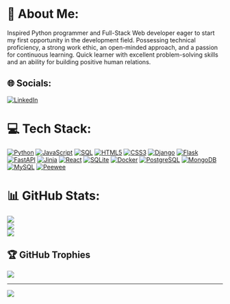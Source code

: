# 💫 About Me:
Inspired Python programmer and Full-Stack Web developer eager to start my first opportunity in the development field. Possessing technical proficiency, a strong work ethic, an open-minded approach, and a passion for continuous learning. Quick learner with excellent problem-solving skills and an ability for building positive human relations.


## 🌐 Socials:
[![LinkedIn](https://img.shields.io/badge/LinkedIn-%230077B5.svg?style=for-the-badge&logo=linkedin&logoColor=white)](https://linkedin.com/in/sun-laria) 

# 💻 Tech Stack:
[![Python](https://img.shields.io/badge/python-3670A0?style=for-the-badge&logo=python&logoColor=ffdd54)](https://www.python.org/) [![JavaScript](https://img.shields.io/badge/javascript-%23323330.svg?style=for-the-badge&logo=javascript&logoColor=%23F7DF1E)](https://developer.mozilla.org/en-US/docs/Web/JavaScript) [![SQL](https://img.shields.io/badge/SQL-007ACC?style=for-the-badge&logo=icloud&logoColor=white)](https://developer.mozilla.org/en-US/docs/Glossary/SQL) [![HTML5](https://img.shields.io/badge/html5-%23E34F26.svg?style=for-the-badge&logo=html5&logoColor=white)](https://developer.mozilla.org/en-US/docs/Web/HTML) [![CSS3](https://img.shields.io/badge/css3-%231572B6.svg?style=for-the-badge&logo=css3&logoColor=white)](https://developer.mozilla.org/en-US/docs/Web/CSS)  [![Django](https://img.shields.io/badge/django-%23092E20.svg?style=for-the-badge&logo=django&logoColor=white)](https://www.djangoproject.com/) [![Flask](https://img.shields.io/badge/flask-%23000.svg?style=for-the-badge&logo=flask&logoColor=white)](https://flask.palletsprojects.com) [![FastAPI](https://img.shields.io/badge/FastAPI-005571?style=for-the-badge&logo=fastapi)](https://fastapi.tiangolo.com/) [![Jinja](https://img.shields.io/badge/jinja-white.svg?style=for-the-badge&logo=jinja&logoColor=black)](https://jinja.palletsprojects.com) [![React](https://img.shields.io/badge/react-%2320232a.svg?style=for-the-badge&logo=react&logoColor=%2361DAFB)](https://react.dev/) [![SQLite](https://img.shields.io/badge/sqlite-%2307405e.svg?style=for-the-badge&logo=sqlite&logoColor=white)](https://docs.python.org/3/library/sqlite3.html)
[![Docker](https://img.shields.io/badge/docker-%230db7ed.svg?style=for-the-badge&logo=docker&logoColor=white)](https://www.docker.com/) [![PostgreSQL](https://img.shields.io/badge/postgres-%23316192.svg?style=for-the-badge&logo=postgresql&logoColor=white)](https://www.postgresql.org/) [![MongoDB](https://img.shields.io/badge/MongoDB-%234ea94b.svg?style=for-the-badge&logo=mongodb&logoColor=white)](https://www.mongodb.com/) [![MySQL](https://img.shields.io/badge/mysql-%2300f.svg?style=for-the-badge&logo=mysql&logoColor=white)](https://www.mysql.com/) [![Peewee](https://img.shields.io/badge/Peewee-3670A0?style=for-the-badge&logo=python&logoColor=ffdd54)](http://docs.peewee-orm.com/en/latest/)


# 📊 GitHub Stats:
![](https://github-readme-stats.vercel.app/api?username=SunLaria&theme=default&hide_border=false&include_all_commits=false&count_private=false)<br/>
![](https://github-readme-streak-stats.herokuapp.com/?user=SunLaria&theme=default&hide_border=false)<br/>
![](https://github-readme-stats.vercel.app/api/top-langs/?username=SunLaria&theme=default&hide_border=false&include_all_commits=false&count_private=false&layout=compact)

## 🏆 GitHub Trophies
![](https://github-profile-trophy.vercel.app/?username=SunLaria&theme=flat&no-frame=true&no-bg=false&margin-w=4)

---
[![](https://visitcount.itsvg.in/api?id=SunLaria&icon=0&color=0)](https://visitcount.itsvg.in)
